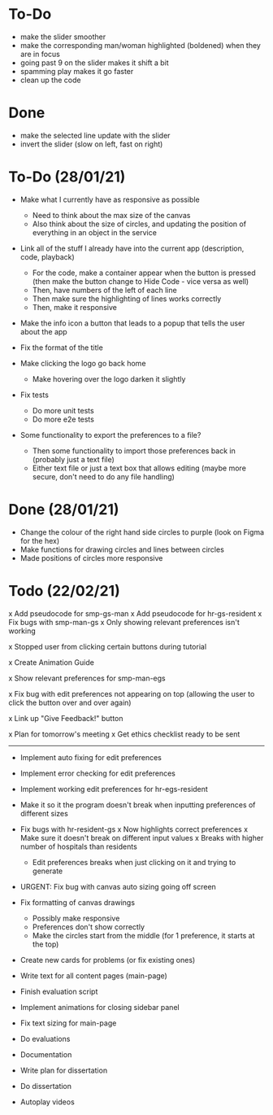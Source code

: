 # To-Do

- make the slider smoother
- make the corresponding man/woman highlighted (boldened) when they are in focus
- going past 9 on the slider makes it shift a bit
- spamming play makes it go faster
- clean up the code

# Done
- make the selected line update with the slider
- invert the slider (slow on left, fast on right)

# To-Do (28/01/21)
- Make what I currently have as responsive as possible
    - Need to think about the max size of the canvas
    - Also think about the size of circles, and updating the position of everything in an object in the service

- Link all of the stuff I already have into the current app (description, code, playback)
    - For the code, make a container appear when the button is pressed (then make the button change to Hide Code - vice versa as well)
    - Then, have numbers of the left of each line
    - Then make sure the highlighting of lines works correctly
    - Then, make it responsive

- Make the info icon a button that leads to a popup that tells the user about the app
- Fix the format of the title
- Make clicking the logo go back home
    - Make hovering over the logo darken it slightly

- Fix tests
    - Do more unit tests
    - Do more e2e tests

- Some functionality to export the preferences to a file?
    - Then some functionality to import those preferences back in (probably just a text file)
    - Either text file or just a text box that allows editing (maybe more secure, don't need to do any file handling)

# Done (28/01/21)
- Change the colour of the right hand side circles to purple (look on Figma for the hex)
- Make functions for drawing circles and lines between circles
- Made positions of circles more responsive




# Todo (22/02/21)
x Add pseudocode for smp-gs-man
x Add pseudocode for hr-gs-resident
x Fix bugs with smp-man-gs
    x Only showing relevant preferences isn't working

x Stopped user from clicking certain buttons during tutorial

x Create Animation Guide

x Show relevant preferences for smp-man-egs

x Fix bug with edit preferences not appearing on top (allowing the user to click the button over and over again)

x Link up "Give Feedback!" button

x Plan for tomorrow's meeting
x Get ethics checklist ready to be sent

-----------------------------

- Implement auto fixing for edit preferences
- Implement error checking for edit preferences
- Implement working edit preferences for hr-egs-resident
- Make it so it the program doesn't break when inputting preferences of different sizes


- Fix bugs with hr-resident-gs
    x Now highlights correct preferences
    x Make sure it doesn't break on different input values
    x Breaks with higher number of hospitals than residents
    - Edit preferences breaks when just clicking on it and trying to generate


- URGENT: Fix bug with canvas auto sizing going off screen
- Fix formatting of canvas drawings
    - Possibly make responsive
    - Preferences don't show correctly
    - Make the circles start from the middle (for 1 preference, it starts at the top)

- Create new cards for problems (or fix existing ones)

- Write text for all content pages (main-page)
- Finish evaluation script

- Implement animations for closing sidebar panel

- Fix text sizing for main-page

- Do evaluations

- Documentation

- Write plan for dissertation
- Do dissertation

- Autoplay videos